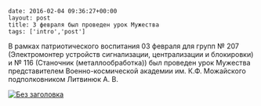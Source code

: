 ```
date: 2016-02-04 09:36:27+00:00
layout: post
title: 3 февраля был проведен урок Мужества
tags: ['intro','post']
```

В рамках патриотического воспитания 03 февраля для групп № 207 (Электромонтер устройств сигнализации, централизации и блокировки) и № 116 (Станочник (металлообработка)) был проведен урок Мужества представителем Военно-космической академии им. К.Ф. Можайского подполковником Литвинюк А. В.

[![Без заголовка](/images/Без-заголовка.jpg)](/images/Без-заголовка.jpg)
